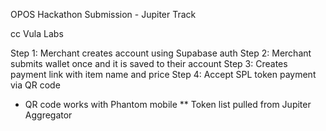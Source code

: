 OPOS Hackathon Submission - Jupiter Track

cc Vula Labs

Step 1: Merchant creates account using Supabase auth
Step 2: Merchant submits wallet once and it is saved to their account
Step 3: Creates payment link with item name and price
Step 4: Accept SPL token payment via QR code

* QR code works with Phantom mobile
** Token list pulled from Jupiter Aggregator